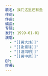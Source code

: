 ```yaml
---
歌名: 我们这里还有鱼
作词: 
作曲: 
编曲: 
专辑: 
发行: 1999-01-01
演唱:
  - "[[黄大炜]]"
  - "[[谢霆锋]]"
  - "[[游鸿明]]"
  - "[[黄中原]]"
EP: 
抄袭:
---
```

